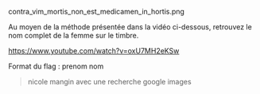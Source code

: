 contra_vim_mortis_non_est_medicamen_in_hortis.png

Au moyen de la méthode présentée dans la vidéo ci-dessous, retrouvez le nom complet de la femme sur le timbre.

https://www.youtube.com/watch?v=oxU7MH2eKSw

Format du flag : prenom nom

> nicole mangin avec une recherche google images
